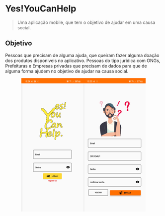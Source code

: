 # Yes!YouCanHelp
> Uma aplicação mobile, que tem o objetivo de ajudar em uma causa social.

## Objetivo
Pessoas que precisam de alguma ajuda, que queiram fazer alguma doação dos produtos disponiveis no aplicativo.
Pessoas do tipo juridica com ONGs, Prefeituras e Empresas privadas que precisam de dados para que de alguma forma ajudem no objetivo de ajudar na causa social.

<div class="container" style="display: flex; width: 100%; justify-content:center; align-items: center; flex-direction: row">
        <img src="fotosreadme/login_image.jpg"
            alt="login screen"
            width="200" height="430" />
        <img src="fotosreadme/forgot_password.jpg"
            alt="login screen"
            width="200" height="430" />
</div>

